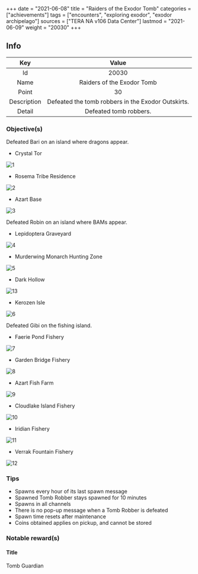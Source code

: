 +++
date = "2021-06-08"
title = "Raiders of the Exodor Tomb"
categories = ["achievements"]
tags = ["encounters", "exploring exodor", "exodor archipelago"]
sources = ["TERA NA v106 Data Center"]
lastmod = "2021-06-09"
weight = "20030"
+++

[1]: /images/achievements/encounters/20030_01.png
[2]: /images/achievements/encounters/20030_02.png
[3]: /images/achievements/encounters/20030_03.png
[4]: /images/achievements/encounters/20030_04.png
[5]: /images/achievements/encounters/20030_05.png
[13]: /images/achievements/encounters/20030_13.png
[6]: /images/achievements/encounters/20030_06.png
[7]: /images/achievements/encounters/20030_07.png
[8]: /images/achievements/encounters/20030_08.png
[9]: /images/achievements/encounters/20030_09.png
[10]: /images/achievements/encounters/20030_10.png
[11]: /images/achievements/encounters/20030_11.png
[12]: /images/achievements/encounters/20030_12.png

## Info

Key | Value
:-: | :-:
Id | 20030
Name | Raiders of the Exodor Tomb
Point | 30
Description | Defeated the tomb robbers in the Exodor Outskirts.
Detail | Defeated tomb robbers.

### Objective(s)

Defeated Bari on an island where dragons appear.

- Crystal Tor

![1]

- Rosema Tribe Residence

![2]

- Azart Base

![3]

Defeated Robin on an island where BAMs appear.

- Lepidoptera Graveyard

![4]

- Murderwing Monarch Hunting Zone

![5]

- Dark Hollow

![13]

- Kerozen Isle

![6]

Defeated Gibi on the fishing island.

- Faerie Pond Fishery

![7]

- Garden Bridge Fishery

![8]

- Azart Fish Farm

![9]

- Cloudlake Island Fishery

![10]

- Iridian Fishery

![11]

- Verrak Fountain Fishery

![12]

### Tips
- Spawns every hour of its last spawn message
- Spawned Tomb Robber stays spawned for 10 minutes
- Spawns in all channels
- There is no pop-up message when a Tomb Robber is defeated
- Spawn time resets after maintenance
- Coins obtained applies on pickup, and cannot be stored

### Notable reward(s)

#### Title
Tomb Guardian

